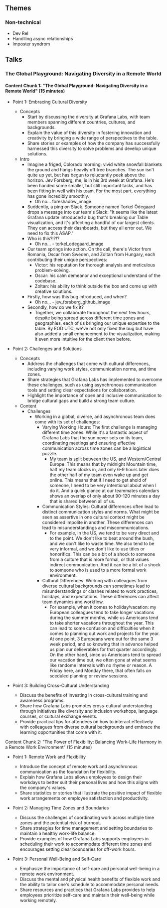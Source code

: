 ## Themes

### Non-technical

  - Dev Rel
  - Handlling async relationships
  - Imposter syndrom

## Talks

### The Global Playground: Navigating Diversity in a Remote World

#### Content Chunk 1: "The Global Playground: Navigating Diversity in a Remote World" (15 minutes)

- Point 1: Embracing Cultural Diversity
  - Concepts
    - Start by discussing the diversity at Grafana Labs, with team members spanning different countries, cultures, and backgrounds.
    - Explain the value of this diversity in fostering innovation and creativity by bringing a wide range of perspectives to the table.
    - Share stories or examples of how the company has successfully harnessed this diversity to solve problems and develop unique solutions.
  - Intro
    - Imagine a friged, Colorado morning; vivid white snowfall blankets the ground and hangs heavily off tree branches. The sun isn't quite up yet, but has begun to reluctantly peek above the horizon. Jev Forsberg, me, is in his 3rd week at Grafana. He's been handed some smaller, but still important tasks, and has been fitting in well with his team. For the most part, everything has gone incredibly smoothly.
      - Oh no... foreshadow_image
    - Suddently, a ping on Slack. Someone named Torkel Ödegaard drops a message into our team's Slack: "It seems like the latest Grafana update introduced a bug that's breaking our Table visualization, and it's affecting a handful of our largest clients. They can access their dashboards, but they all error out. We need to fix this ASAP."
    - Who is this?!?!?
      - Oh no... - torkel_odegaard_image
    - Our team springs into action. On the call, there's Victor from Romania, Oscar from Sweden, and Zoltan from Hungary, each contributing their unique perspectives:
      - Victor: his reputation for thorough analysis and meticulous problem-solving.
      - Oscar: his calm demeanor and exceptional understand of the codebase.
      - Zoltan: his ability to think outside the box and come up with creative solutions.
    - Firstly, how was this bug introduced, and when?
      - Oh no... - jev_forsberg_github_image
    - Secondly, how do we fix it?
      - Together, we collaborate throughout the next few hours, despite being spread across different time zones and geographies, each of us bringing our unique expertise to the table. By EOD UTC, we've not only fixed the bug but have also added a small enhancement to the visualization, making it even more intuitive for the client then before.
  

- Point 2: Challenges and Solutions
  - Concepts
    - Address the challenges that come with cultural differences, including varying work styles, communication norms, and time zones.
    - Share strategies that Grafana Labs has implemented to overcome these challenges, such as using asynchronous communication tools and setting clear expectations for collaboration.
    - Highlight the importance of open and inclusive communication to bridge cultural gaps and build a strong team culture.
  - Content
    - Challenges
      - Working in a global, diverse, and asynchronous team does come with its set of challenges:
        - Varying Working Hours: The first challenge is managing different time zones. While it's a fantastic aspect of Grafana Labs that the sun never sets on its team, coordinating meetings and ensuring effective communication across time zones can be a logistical puzzle.
          - My team is split between the US, and Western/Central Europe. This means that by midnight Mountain time, half my team clocks in, and only 6-9 hours later does the other half of my team even wake up and get online. This means that if I need to get ahold of someone, I need to be very intentional about when I do it. And a quick glance at our teammates calendars shows an overlap of only about 90-120 minutes a day that is shared between all of us.
        - Communication Styles: Cultural differences often lead to distinct communication styles and norms. What might be seen as assertive in one cultural context might be considered impolite in another. These differences can lead to misunderstandings and miscommunications.
          - For example, in the US, we tend to be very direct and to the point. We don't like to beat around the bush, and we don't like to waste time. We also tend to be very informal, and we don't like to use titles or honorifics. This can be a bit of a shock to someone from a culture that is more formal, or that values indirect communication. And it can be a bit of a shock to someone who is used to a more formal work environment.
        - Cultural Differences: Working with colleagues from diverse cultural backgrounds can sometimes lead to misunderstandings or clashes related to work practices, holidays, and expectations. These differences can affect team dynamics and workflow.
          - For example, when it comes to holiday/vacation: my European colleagues tend to take longer vacations during the summer months, while us Americans tend to take shorter vacations throughout the year. This can lead to some confusion and difficulties when it comes to planning out work and projects for the year. At one point, 3 Europeans were out for the same 3 week period, and so knowing that in advance helped us plan our delievrables for that quarter accordingly. On the other hand, since us Americans tend to spread our vacation time out, we often gone at what seems like randome intervals with no rhyme or reason. A Friday here, and Monday there, that often falls on sceduled planning or review sessions.

- Point 3: Building Cross-Cultural Understanding
  - Discuss the benefits of investing in cross-cultural training and awareness programs.
  - Share how Grafana Labs promotes cross-cultural understanding through initiatives like diversity and inclusion workshops, language courses, or cultural exchange events.
  - Provide practical tips for attendees on how to interact effectively with colleagues from diverse cultural backgrounds and embrace the learning opportunities that come with it.

Content Chunk 2: "The Power of Flexibility: Balancing Work-Life Harmony in a Remote Work Environment" (15 minutes)

- Point 1: Remote Work and Flexibility
  - Introduce the concept of remote work and asynchronous communication as the foundation for flexibility.
  - Explain how Grafana Labs allows employees to design their workdays to better suit their personal lives and how this aligns with the company's values.
  - Share statistics or stories that illustrate the positive impact of flexible work arrangements on employee satisfaction and productivity.

- Point 2: Managing Time Zones and Boundaries
  - Discuss the challenges of coordinating work across multiple time zones and the potential risk of burnout.
  - Share strategies for time management and setting boundaries to maintain a healthy work-life balance.
  - Provide examples of how Grafana Labs supports employees in scheduling their work to accommodate different time zones and encourages setting clear boundaries for off-work hours.

- Point 3: Personal Well-Being and Self-Care
  - Emphasize the importance of self-care and personal well-being in a remote work environment.
  - Discuss the mental and physical health benefits of flexible work and the ability to tailor one's schedule to accommodate personal needs.
  - Share resources and practices that Grafana Labs provides to help employees prioritize self-care and maintain their well-being while working remotely.